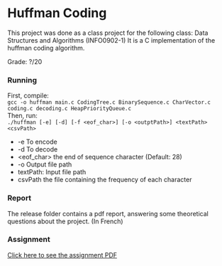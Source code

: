 # Huffman Coding
This project was done as a class project for the following class:
Data Structures and Algorithms (INFO0902-1)
It is a C implementation of the huffman coding algorithm.  

Grade: ?/20

### Running
First, compile:  
`gcc -o huffman main.c CodingTree.c BinarySequence.c CharVector.c coding.c decoding.c HeapPriorityQueue.c`  
Then, run:   
`./huffman [-e] [-d] [-f <eof_char>] [-o <outptPath>] <textPath> <csvPath>`  
* -e To encode
* -d To decode
* <eof_char> the end of sequence character (Default: 28)
* -o Output file path
* textPath: Input file path
* csvPath the file containing the frequency of each character
### Report
The release folder contains a pdf report, answering some theoretical questions
about the project. (In French)
### Assignment
[Click here to see the assignment PDF](http://www.montefiore.ulg.ac.be/~jmbegon/2019_2020/sda/p2.pdf)